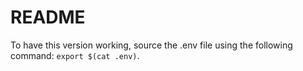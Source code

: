 # README
To have this version working, source the .env file using the following command: `export $(cat .env)`.
